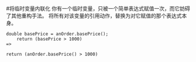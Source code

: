 #将临时变量内联化
你有一个临时变量，只被一个简单表达式赋值一次，而它妨碍了其他重构手法。
将所有对该变量的引用动作，替换为对它赋值的那个表达式本身。
```$xslt
double basePrice = anOrder.basePrice();
    return (basePrice > 1000)
=>

return (anOrder.basePrice() > 1000)
```